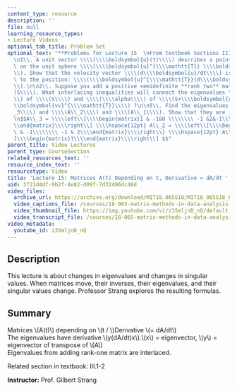 ```yaml
---
content_type: resource
description: ''
file: null
learning_resource_types:
- Lecture Videos
optional_tab_title: Problem Set
optional_text: "**Problems for Lecture 15  \nFrom textbook Sections III.1 - III.2**\n\
  \n1\\. A unit vector \\\\(\\\\boldsymbol{u}(t)\\\\) describes a point moving around\
  \ on the unit sphere \\\\(\\\\boldsymbol{u}^{\\\\mathtt{T}} \\\\boldsymbol{u} =1\\\
  \\). Show that the velocity vector \\\\(d\\\\boldsymbol{u}/dt\\\\) is orthogonal\
  \ to the position: \\\\(\\\\boldsymbol{u}^{\\\\mathtt{T}}(d\\\\boldsymbol{u}/dt)=0\\\
  \\).\n\n2\\. Suppose you add a positive semidefinite **rank two** matrix to \\\\\
  (S\\\\). What interlacing inequalities will connect the eigenvalues \\\\(\\\\lambda\\\
  \\) of \\\\(S\\\\) and \\\\(\\\\alpha\\\\) of \\\\(S+\\\\boldsymbol{uu}^{\\\\mathtt{T}}+\\\
  \\boldsymbol{vv}^{\\\\mathtt{T}}\\\\) ?\n\n5\\. Find the eigenvalues of \\\\(A\\\
  _3\\\\) and \\\\(A\\_2\\\\) and \\\\(A\\_1\\\\). Show that they are interlacing:\n\
  \n$$A\\_3 = \\\\left\\[\\\\begin{matrix}1 & -1&0 \\\\\\\\ -1 &2&-1\\\\\\\\ 0 &-1&1\\\
  \\end{matrix}\\\\right\\] \\\\hspace{12pt} A\\_2 = \\\\left\\[\\\\begin{matrix}1\
  \ & -1\\\\\\\\ -1 & 2\\\\end{matrix}\\\\right\\] \\\\hspace{12pt} A\\_1 = \\\\left\\\
  [\\\\begin{matrix}1\\\\end{matrix}\\\\right\\] $$"
parent_title: Video Lectures
parent_type: CourseSection
related_resources_text: ''
resource_index_text: ''
resourcetype: Video
title: 'Lecture 15: Matrices A(t) Depending on t, Derivative = dA/dt '
uid: 3f21d4df-9b2f-4e82-d09f-7d32496dc46d
video_files:
  archive_url: https://archive.org/download/MIT18.065S18/MIT18_065S18_Lecture15_300k.mp4
  video_captions_file: /courses/18-065-matrix-methods-in-data-analysis-signal-processing-and-machine-learning-spring-2018/3a1d6e9012be5679af1cb23a13c34bf3_z3SmljnD_nQ.vtt
  video_thumbnail_file: https://img.youtube.com/vi/z3SmljnD_nQ/default.jpg
  video_transcript_file: /courses/18-065-matrix-methods-in-data-analysis-signal-processing-and-machine-learning-spring-2018/aa56e3ef8432ecf9d89c93d75efa05a1_z3SmljnD_nQ.pdf
video_metadata:
  youtube_id: z3SmljnD_nQ
---
```


Description
-----------

This lecture is about changes in eigenvalues and changes in singular values. When matrices move, their inverses, their eigenvalues, and their singular values change. Professor Strang explores the resulting formulas.

Summary
-------

Matrices \\(A(t)\\) depending on \\(t / \\)Derivative \\(= dA/dt\\)  
The eigenvalues have derivative \\(y(dA/dt)x\\).\\(x\\) = eigenvector, \\(y\\) = eigenvector of transpose of \\(A\\)  
Eigenvalues from adding rank-one matrix are interlaced.

Related section in textbook: III.1-2

**Instructor:** Prof. Gilbert Strang